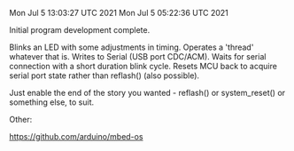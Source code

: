 Mon Jul  5 13:03:27 UTC 2021
Mon Jul  5 05:22:36 UTC 2021

Initial program development complete.

 Blinks an LED with some adjustments in timing.
 Operates a 'thread' whatever that is.
 Writes to Serial (USB port CDC/ACM).
 Waits for serial connection with a short duration blink cycle.
 Resets MCU back to acquire serial port state rather than reflash() (also possible).

 Just enable the end of the story you wanted - reflash() or system_reset() or something else, to suit.

Other:

   https://github.com/arduino/mbed-os

